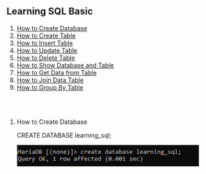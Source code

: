 <h2> Learning SQL Basic</h2>

<div class="daftar_isi"> 
<ol>
<li>
<a href="">How to Create Database
<li>
<a href="">How to Create Table</a>
</li>
<li>
<a href="">How to Insert Table</a>
</li>
<li>
<a href="">How to Update Table</a>
</li>
<li>
<a href="">How to Delete Table</a>
</li>
<li>
<a href="">How to Show Database and Table</a>
</li>
<li>
<a href="">How to Get Data from Table</a>
</li>
<li>
<a href="">How to Join Data Table </a>
</li>
<li>
<a href="">How to Group By Table</a>
</li>
</ol>
</div><br><br>

<div id="content">
<ol>
<li>
How to Create Database
<p>CREATE DATABASE learning_sql;</p>
<img src="img/create_database.png" />
</li>
</ol>
</div>
